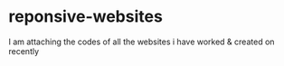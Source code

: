 # reponsive-websites
I am attaching the codes of all the websites i have worked &amp; created on recently

